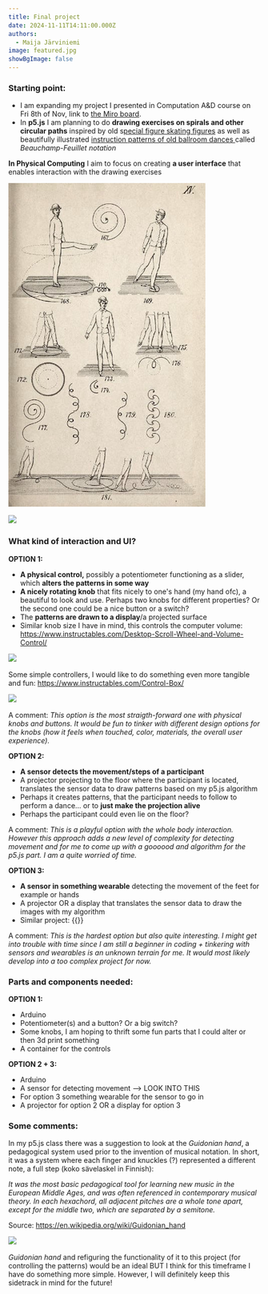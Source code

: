 ```yaml
---
title: Final project
date: 2024-11-11T14:11:00.000Z
authors:
  - Maija Järviniemi
image: featured.jpg
showBgImage: false
---
```

### **Starting point:**

* I am expanding my project I presented in  Computation A&D course on Fri 8th of Nov, link to [the Miro board](https://miro.com/app/board/uXjVLIm3lwU=/).
* In **p5.js** I am planning to do **drawing exercises on spirals and other circular paths** inspired by old s[pecial figure skating figures](http://www.skatingaheadofthecurve.com/SpecialFigures.html) as well as beautifully illustrated [instruction patterns of old ballroom dances ](https://publicdomainreview.org/collection/dances-in-beauchamp-feuillet-notation/)called *Beauchamp-Feuillet notation*

**In Physical Computing** I aim to focus on creating **a user interface** that enables interaction with the drawing exercises

![](figureskating1_skateguardblog.jpg)

![](https://www.actingarchives.it/media/showtime/storage/2020/01/08/6/main/fig-4-schema-del-minuetto-in-kellom-tomlinson-the-art-of-dancing-explained-london-1735.jpg?1579507307)

### **What kind of interaction and UI?**

**OPTION 1:** 

* **A physical control,** possibly a potentiometer functioning as a slider, which **alters the patterns in some way** 
* **A nicely rotating knob** that fits nicely to one's hand (my hand ofc), a beautiful to look and use. Perhaps two knobs for different properties? Or the second one could be a nice button or a switch?
* The **patterns are drawn to a display**/a projected surface
* Similar knob size I have in mind, this controls the computer volume: https://www.instructables.com/Desktop-Scroll-Wheel-and-Volume-Control/

![](https://content.instructables.com/F10/2GP3/FJXP7W7G/F102GP3FJXP7W7G.jpg?auto=webp&frame=1&fit=bounds&md=MjAxMy0xMi0xMCAwNzo1NToxOS4w)

Some simple controllers, I would like to do something even more tangible and fun: https://www.instructables.com/Control-Box/

![](https://content.instructables.com/FGC/E8M6/GQZJNPCV/FGCE8M6GQZJNPCV.png?auto=webp&frame=1&width=800&fit=bounds&md=MjAxNC0wNi0xMyAxNTo0NToyMS4w)

A comment: *This option is the most straigth-forward one with physical knobs and buttons. It would be fun to tinker with different design options for the knobs (how it feels when touched, color, materials, the overall user experience).*

**OPTION 2:**

* **A sensor detects the movement/steps of a participant**
* A projector projecting to the floor where the participant is located, translates the sensor data to draw patterns based on my p5.js algorithm
* Perhaps it creates patterns, that the participant needs to follow to perform a dance... or to **just make the projection alive**
* Perhaps the participant could even lie on the floor? 

A comment: *This is a playful option with the whole body interaction. However this approach adds a new level of complexity for detecting movement and for me to come up with a goooood and algorithm for the p5.js part. I am a quite worried of time.*

**OPTION 3:**

* **A sensor in something wearable** detecting the movement of the feet for example or hands
* A projector OR a display that translates the sensor data to draw the images with my algorithm
* Similar project:
  {{<youtube mNd5eXS-0k8>}}

A comment: *This is the hardest option but also quite interesting.  I might get into trouble with time since I am still a beginner in coding + tinkering with sensors and wearables is an unknown terrain for me. It would most likely develop into a too complex project for now.*

### **Parts and components needed:**

**OPTION 1:** 

* Arduino
* Potentiometer(s) and a button? Or a big switch?
* Some knobs, I am hoping to thrift some fun parts that I could alter or then 3d print something
* A container for the controls

**OPTION 2 + 3:** 

* Arduino
* A sensor for detecting movement --> LOOK INTO THIS
* For option 3 something wearable for the sensor to go in
* A projector for option 2 OR a display for option 3

### Some comments:

In my p5.js class there was a suggestion to look at the *Guidonian hand*, a pedagogical system used prior to the invention of musical notation. In short, it was a system where each finger and knuckles (?) represented a different note, a full step (koko sävelaskel in Finnish): 

*It was the most basic pedagogical tool for learning new music in the European Middle Ages, and was often referenced in contemporary musical theory. In each hexachord, all adjacent pitches are a whole tone apart, except for the middle two, which are separated by a semitone.*

Source: <https://en.wikipedia.org/wiki/Guidonian_hand>

![](https://upload.wikimedia.org/wikipedia/commons/thumb/8/8d/Guidonian_hand.jpg/1920px-Guidonian_hand.jpg)

*Guidonian hand* and refiguring the functionality of it to this project (for controlling the patterns) would be an ideal BUT I think for this timeframe I have do something more simple. However, I will definitely keep this sidetrack in mind for the future!

